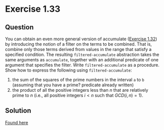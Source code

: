 # Exercise 1.33

## Question

You can obtain an even more general version of accumulate ([Exercise 1.32](../ex1.32/README.md)) by introducing the notion of a filter on the terms to be combined. That is, combine only those terms derived from values in the range that satisfy a specified condition. The resulting `filtered-accumulate` abstraction takes the same arguments as `accumulate`, together with an additional predicate of one argument that specifies the filter. Write `filtered-accumulate` as a procedure. Show how to express the following using `filtered-accumulate`:

1. the sum of the squares of the prime numbers in the interval `a` to `b` (assuming that you have a prime? predicate already written)
2. the product of all the positive integers less than $n$ that are relatively prime to $n$ (i.e., all positive integers $i < n$ such that $GCD(i, n) = 1$).

## Solution

[Found here](code.rkt)
